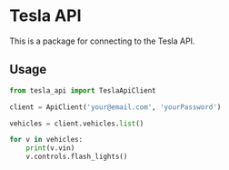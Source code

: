 # Tesla API

This is a package for connecting to the Tesla API.

## Usage

```python
from tesla_api import TeslaApiClient

client = ApiClient('your@email.com', 'yourPassword')

vehicles = client.vehicles.list()

for v in vehicles:
    print(v.vin)
    v.controls.flash_lights()
```